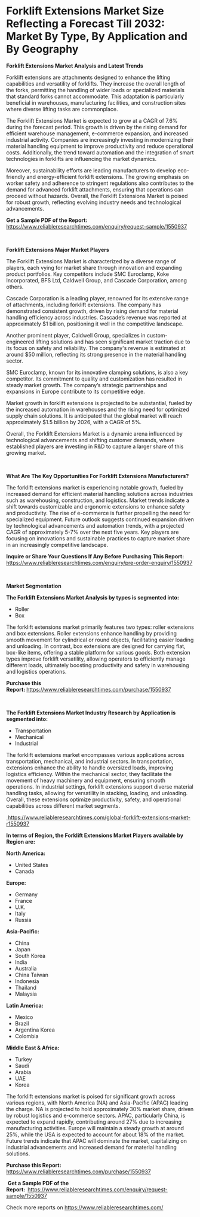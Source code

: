 <p><h1>Forklift Extensions Market Size Reflecting a Forecast Till 2032: Market By Type, By Application and By Geography</h1></p><p><strong>Forklift Extensions Market Analysis and Latest Trends</strong></p>
<p><p>Forklift extensions are attachments designed to enhance the lifting capabilities and versatility of forklifts. They increase the overall length of the forks, permitting the handling of wider loads or specialized materials that standard forks cannot accommodate. This adaptation is particularly beneficial in warehouses, manufacturing facilities, and construction sites where diverse lifting tasks are commonplace.</p><p>The Forklift Extensions Market is expected to grow at a CAGR of 7.6% during the forecast period. This growth is driven by the rising demand for efficient warehouse management, e-commerce expansion, and increased industrial activity. Companies are increasingly investing in modernizing their material handling equipment to improve productivity and reduce operational costs. Additionally, the trend toward automation and the integration of smart technologies in forklifts are influencing the market dynamics.  </p><p>Moreover, sustainability efforts are leading manufacturers to develop eco-friendly and energy-efficient forklift extensions. The growing emphasis on worker safety and adherence to stringent regulations also contributes to the demand for advanced forklift attachments, ensuring that operations can proceed without hazards. Overall, the Forklift Extensions Market is poised for robust growth, reflecting evolving industry needs and technological advancements.</p></p>
<p><strong>Get a Sample PDF of the Report:&nbsp;</strong> <a href="https://www.reliableresearchtimes.com/enquiry/request-sample/1550937?utm_campaign=2934&utm_medium=2&utm_source=Github&utm_content=ia&utm_term=08042025&utm_id=forklift-extensions">https://www.reliableresearchtimes.com/enquiry/request-sample/1550937</a></p>
<p>&nbsp;</p>
<p><strong>Forklift Extensions Major Market Players</strong></p>
<p><p>The Forklift Extensions Market is characterized by a diverse range of players, each vying for market share through innovation and expanding product portfolios. Key competitors include SMC Euroclamp, Koke Incorporated, BFS Ltd, Caldwell Group, and Cascade Corporation, among others. </p><p>Cascade Corporation is a leading player, renowned for its extensive range of attachments, including forklift extensions. The company has demonstrated consistent growth, driven by rising demand for material handling efficiency across industries. Cascade’s revenue was reported at approximately $1 billion, positioning it well in the competitive landscape.</p><p>Another prominent player, Caldwell Group, specializes in custom-engineered lifting solutions and has seen significant market traction due to its focus on safety and reliability. The company's revenue is estimated at around $50 million, reflecting its strong presence in the material handling sector.</p><p>SMC Euroclamp, known for its innovative clamping solutions, is also a key competitor. Its commitment to quality and customization has resulted in steady market growth. The company’s strategic partnerships and expansions in Europe contribute to its competitive edge.</p><p>Market growth in forklift extensions is projected to be substantial, fueled by the increased automation in warehouses and the rising need for optimized supply chain solutions. It is anticipated that the global market will reach approximately $1.5 billion by 2026, with a CAGR of 5%.</p><p>Overall, the Forklift Extensions Market is a dynamic arena influenced by technological advancements and shifting customer demands, where established players are investing in R&D to capture a larger share of this growing market.</p></p>
<p>&nbsp;</p>
<p><strong>What Are The Key Opportunities For Forklift Extensions Manufacturers?</strong></p>
<p><p>The forklift extensions market is experiencing notable growth, fueled by increased demand for efficient material handling solutions across industries such as warehousing, construction, and logistics. Market trends indicate a shift towards customizable and ergonomic extensions to enhance safety and productivity. The rise of e-commerce is further propelling the need for specialized equipment. Future outlook suggests continued expansion driven by technological advancements and automation trends, with a projected CAGR of approximately 5-7% over the next five years. Key players are focusing on innovations and sustainable practices to capture market share in an increasingly competitive landscape.</p></p>
<p><strong>Inquire or Share Your Questions If Any Before Purchasing This Report:</strong> <a href="https://www.reliableresearchtimes.com/enquiry/pre-order-enquiry/1550937?utm_campaign=2934&utm_medium=2&utm_source=Github&utm_content=ia&utm_term=08042025&utm_id=forklift-extensions">https://www.reliableresearchtimes.com/enquiry/pre-order-enquiry/1550937</a></p>
<p>&nbsp;</p>
<p><strong>Market Segmentation</strong></p>
<p><strong>The Forklift Extensions Market Analysis by types is segmented into:</strong></p>
<p><ul><li>Roller</li><li>Box</li></ul></p>
<p><p>The forklift extensions market primarily features two types: roller extensions and box extensions. Roller extensions enhance handling by providing smooth movement for cylindrical or round objects, facilitating easier loading and unloading. In contrast, box extensions are designed for carrying flat, box-like items, offering a stable platform for various goods. Both extension types improve forklift versatility, allowing operators to efficiently manage different loads, ultimately boosting productivity and safety in warehousing and logistics operations.</p></p>
<p><strong>Purchase this Report:&nbsp;</strong><a href="https://www.reliableresearchtimes.com/purchase/1550937?utm_campaign=2934&utm_medium=2&utm_source=Github&utm_content=ia&utm_term=08042025&utm_id=forklift-extensions">https://www.reliableresearchtimes.com/purchase/1550937</a></p>
<p>&nbsp;</p>
<p><strong>The Forklift Extensions Market Industry Research by Application is segmented into:</strong></p>
<p><ul><li>Transportation</li><li>Mechanical</li><li>Industrial</li></ul></p>
<p><p>The forklift extensions market encompasses various applications across transportation, mechanical, and industrial sectors. In transportation, extensions enhance the ability to handle oversized loads, improving logistics efficiency. Within the mechanical sector, they facilitate the movement of heavy machinery and equipment, ensuring smooth operations. In industrial settings, forklift extensions support diverse material handling tasks, allowing for versatility in stacking, loading, and unloading. Overall, these extensions optimize productivity, safety, and operational capabilities across different market segments.</p></p>
<p><a href="https://www.reliableresearchtimes.com/global-forklift-extensions-market-r1550937?utm_campaign=2934&utm_medium=2&utm_source=Github&utm_content=ia&utm_term=08042025&utm_id=forklift-extensions">&nbsp;https://www.reliableresearchtimes.com/global-forklift-extensions-market-r1550937</a></p>
<p><strong>In terms of Region, the Forklift Extensions Market Players available by Region are:</strong></p>
<p>
    <p> <strong> North America: </strong>
        <ul>
            <li>United States</li>
            <li>Canada</li>
        </ul>
        </p> 
    <p> <strong> Europe: </strong>
        <ul>
            <li>Germany</li>
            <li>France</li>
            <li>U.K.</li>
            <li>Italy</li>
            <li>Russia</li>
        </ul>
        </p> 
    <p> <strong> Asia-Pacific: </strong>
        <ul>
            <li>China</li>
            <li>Japan</li>
            <li>South Korea</li>
            <li>India</li>
            <li>Australia</li>
            <li>China Taiwan</li>
            <li>Indonesia</li>
            <li>Thailand</li>
            <li>Malaysia</li>
        </ul>
        </p> 
    <p> <strong> Latin America: </strong>
        <ul>
            <li>Mexico</li>
            <li>Brazil</li>
            <li>Argentina Korea</li>
            <li>Colombia</li>
        </ul>
        </p> 
    <p> <strong> Middle East & Africa: </strong>
        <ul>
            <li>Turkey</li>
            <li>Saudi</li>
            <li>Arabia</li>
            <li>UAE</li>
            <li>Korea</li>
        </ul>
    </p>
    </p>
<p><p>The forklift extensions market is poised for significant growth across various regions, with North America (NA) and Asia-Pacific (APAC) leading the charge. NA is projected to hold approximately 30% market share, driven by robust logistics and e-commerce sectors. APAC, particularly China, is expected to expand rapidly, contributing around 27% due to increasing manufacturing activities. Europe will maintain a steady growth at around 25%, while the USA is expected to account for about 18% of the market. Future trends indicate that APAC will dominate the market, capitalizing on industrial advancements and increased demand for material handling solutions.</p></p>
<p><strong>Purchase this Report: </strong><a href="https://www.reliableresearchtimes.com/purchase/1550937?utm_campaign=2934&utm_medium=2&utm_source=Github&utm_content=ia&utm_term=08042025&utm_id=forklift-extensions">https://www.reliableresearchtimes.com/purchase/1550937</a></p>
<p>&nbsp;<strong>Get a Sample PDF of the Report:&nbsp;&nbsp;</strong><a href="https://www.reliableresearchtimes.com/enquiry/request-sample/1550937?utm_campaign=2934&utm_medium=2&utm_source=Github&utm_content=ia&utm_term=08042025&utm_id=forklift-extensions">https://www.reliableresearchtimes.com/enquiry/request-sample/1550937</a></p>
<p><strong></strong></p>
<p>Check more reports on <a href="https://www.reliableresearchtimes.com/?utm_campaign=2934&utm_medium=2&utm_source=Github&utm_content=ia&utm_term=08042025&utm_id=forklift-extensions">https://www.reliableresearchtimes.com/</a></p>